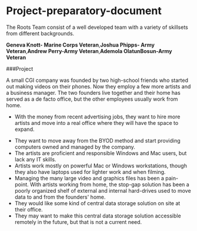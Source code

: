 # Project-preparatory-document

The Roots Team consist of a well developed team with a variety of skillsets from different backgrounds. 

**Geneva Knott- Marine Corps Veteran**,**Joshua Phipps- Army Veteran**,**Andrew Perry-Army Veteran**,**Ademola OlatunBosun-Army Veteran**

###Project

A small CGI company was founded by two high-school friends who started out making videos on their phones. Now they employ a few more artists and a business manager. The two founders live together and their home has served as a de facto office, but the other employees usually work from home.

  +  With the money from recent advertising jobs, they want to hire more artists and move into a real office where they will have the space to expand.
  - They want to move away from the BYOD method and start providing computers owned and managed by the company.
  - The artists are proficient and responsible Windows and Mac users, but lack any IT skills.
   - Artists work mostly on powerful Mac or Windows workstations, though they also have laptops used for lighter work and when filming.
  - Managing the many large video and graphics files has been a pain-point. With artists working from home, the stop-gap solution has been a poorly organized shelf of external and internal hard-drives used to move data to and from the founders' home.
   - They would like some kind of central data storage solution on site at their office.
   - They may want to make this central data storage solution accessible remotely in the future, but that is not a current need.
